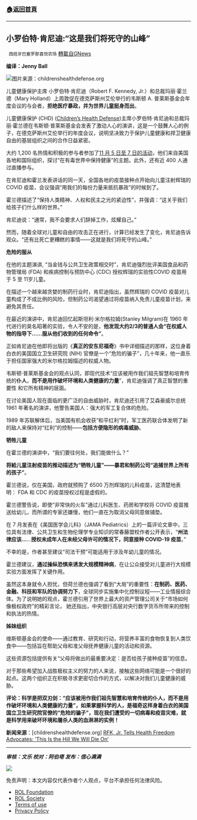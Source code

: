 ###  [:house:返回首頁](https://github.com/ourhimalayas/txt)
---


## 小罗伯特·肯尼迪:“这是我们将死守的山峰”
` 西班牙巴塞罗那喜悦农场` [轉載自GNews](https://gnews.org/zh-hans/1662975/)

**编译：Jenny Ball**

![](https://assets.gnews.org/wp-content/uploads/2021/11/tempsnip01-1.png)图片来源：childrenshealthdefense.org

儿童健康保护主席 小罗伯特·肯尼迪（Robert F. Kennedy, Jr.）和总裁玛丽·霍兰德（Mary Holland）上周敦促在德克萨斯州艾伦举行的韦斯顿 A. 普莱斯基金会年度会议的与会者，**拒绝医疗暴政，并为世界儿童挺身而出**。

儿童健康保护 (CHD) ([Children’s Health Defense](https://childrenshealthdefense.org/))主席小罗伯特·肯尼迪和总裁玛丽·霍兰德在韦斯顿·普莱斯基金会发表了激动人心的演讲，这是一个鼓舞人心的例子，在德克萨斯州艾伦举行的年度会议，说明坚决致力于保护儿童健康和捍卫健康自由的基层组织之间的合作日益紧密。

大约 1,200 名热情和积极的参与者参加了[11 月 5 日至 7 日的活动](https://www.wisetraditions.org/)，他们来自美国各地和国际组织，探讨“在有毒世界中保持健康”的主题。此外，还有近 400 人通过直播参与。

在肯尼迪和霍兰发表讲话的同一天，全国各地的疫苗接种点开始向儿童注射辉瑞的 COVID 疫苗，会议强调“用我们的每份力量来抵抗暴政”的时候到了。

霍兰德描述了“保持人类精神、人权和民主之光的紧迫性”，并强调：“这关乎我们给孩子们什么样的世界。”

肯尼迪说：“通常，我不会要求人们辞掉工作，炫耀自己。”

然而，随着全球对儿童和自由的攻击正在进行，计算已经发生了变化，肯尼迪告诉观众。“还有比死亡更糟糕的事情——这就是我们将死守的山峰。”

**危险的服从**

在他的主题演讲, “当金钱与公共卫生政策相交时”，肯尼迪强烈批评美国食品和药物管理局 (FDA) 和疾病控制与预防中心 (CDC) 授权辉瑞的实验性COVID 疫苗用于 5 至 11岁儿童。

在描述一个越来越贪婪的制药行业时，肯尼迪指出，虽然辉瑞的 COVID 疫苗对儿童构成了不成比例的风险，但制药公司渴望通过将疫苗纳入免责儿童疫苗计划，来避免其责任。

在最近的演讲中，肯尼迪回忆起斯坦利·米尔格拉姆(Stanley Milgram)在 1960 年代进行的臭名昭著的实验，令人不安的是，**他发现大约2/3的普通人会“在权威人物的指导下……服从他们收到的任何命令”**。

正如肯尼迪在他即将出版的《**真正的安东尼福奇**》书中详细描述的那样，这位身着白衣的美国国立卫生研究院 (NIH) 官僚是一个“危险的骗子”，几十年来，他一直乐于担任国家强大的米尔格拉姆描述的权威人物。

韦斯顿·普莱斯基金会的观点认同，即现代技术“应该被用作我们祖先智慧和培育传统的**仆人**，**而不是用作破坏环境和人类健康的力量**”，肯尼迪强调了真正智慧的重要性 和它所有精神的层面。

在讨论美国人现在面临的更广泛的自由威胁时，肯尼迪还引用了艾森豪威尔总统 1961 年著名的演讲，他警告美国人：强大的军工复合体的危险。

1989 年苏联解体后，当美国有机会收获“和平红利”时，军工医药联合体发明了新的敌人来保持对“红利”的控制——**包括方便隐形的病毒威胁**。

**牺牲儿童**

在霍兰德的演讲中，“我们要往何处，我们能做什么？”

**将給儿童注射疫苗的推动描述为“牺牲儿童”——暴君和制药公司“追捕世界上所有的孩子”**。

霍兰德说，仅在美国，政府就预购了 6500 万剂辉瑞的儿科疫苗，这清楚地表明： FDA 和 CDC 的疫苗授权过程是虚假的。

霍兰德警告说，即使“非常快的火车”通过儿科医生、药房和学校将 COVID 疫苗推送给幼儿，而所谓的专家还嫌慢，他们一直在为取消父母同意做铺垫。

在 7 月发表在《美国医学会儿科》（JAMA Pediatrics）上的一篇评论文章中，三位具有法律、公共卫生和生物伦理学专业知识的常春藤盟校作者公开表示，“**州法律应该…**…**授权未成年人在未经父母许可的情况下，同意接种 COVID-19 疫苗**。”

不幸的是，作者甚至建议“司法干预”可能适用于涉及年幼儿童的情况。

霍兰德建议，**通过操纵恐惧来诱发大规模精神病**，在让公众接受对儿童进行大规模实验方面发挥了关键作用。

虽然这本身就令人担忧，但荷兰德也强调了看到“大局”的重要性：**在制药、医药、金融、科技和军队的协调努力下**，全球同步实施集中化控制议程——工业情报综合体。为了说明她的观点，霍兰德引用了世界上最大的资产管理公司关于“市场如何像极权政府”的精彩言论， 她还指出，中央银行高层对央行数字货币所带来的控制和执法的热情。

**姊妹组织**

维斯顿基金会的使命——通过教育、研究和行动，将营养丰富的食物恢复到人类饮食中——包括旨在帮助父母和准父母抚养健康儿童的活动和资源。

这些资源包括提供有关“父母将做出的最重要决定：是否给孩子接种疫苗”的信息。

对于那些希望加入战胜极权主义的努力的人来说，接触这些网络可能是一个很好的起点。这两个组织正在积极寻求更密切合作的方式，以解决对我们儿童健康的威胁。

**评论：科学是把双刃剑：“应该被用作我们祖先智慧和培育传统的仆人，而不是用作破坏环境和人类健康的力量”，如果掌握科学的人，是福奇这样身着白衣的美国国立卫生研究院官僚的“危险的骗子”，现在我们遭受的一切病毒和疫苗灾难，就是科学用来破坏环境和屠杀人类的血淋淋的实例！**

**新闻来源**：[childrenshealthdefense.org] [RFK, Jr. Tells Health Freedom Advocates: ‘This Is the Hill We Will Die On’](https://childrenshealthdefense.org/defender/chd-robert-f-kennedy-jr-mary-holland-weston-a-price-foundation/?utm_source=salsa&amp;eType=EmailBlastContent&amp;eId=9af91342-ba6f-4b7f-a91e-ee98a6c8b48a)

* * *

***审核：文乐
校对：阿伯塔
发布：信心满满***

![](https://assets.gnews.org/wp-content/uploads/2021/11/GNEWS_CH..jpeg)



 

免责声明：本文内容仅代表作者个人观点，平台不承担任何法律风险。

- [ROL Foundation](https://rolfoundation.org/)
- [ROL Society](https://rolsociety.org/)
- [Terms of use](https://gnews.org/terms-of-use-3/)
- [Privacy Policy](https://gnews.org/privacy-policy/)
